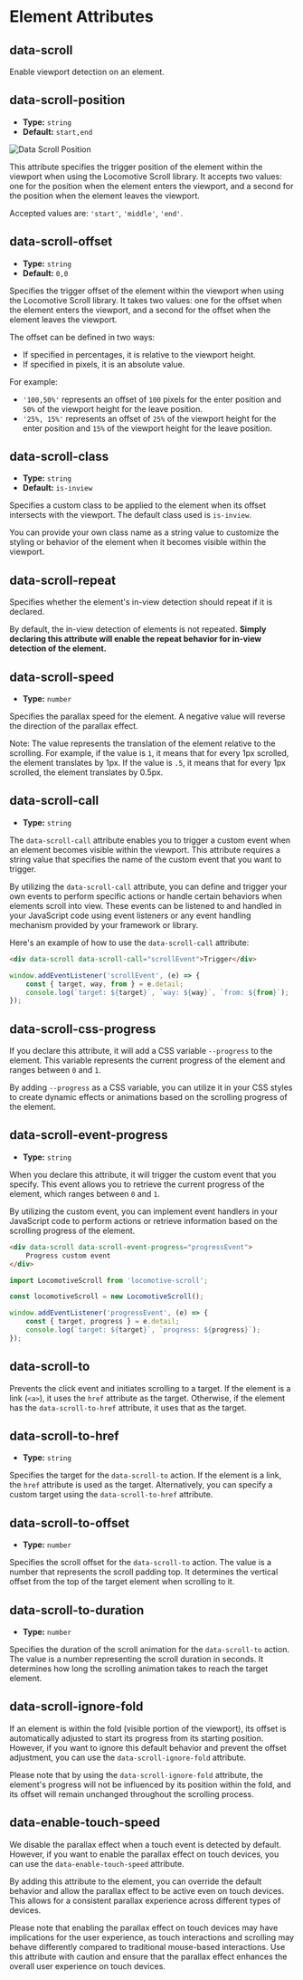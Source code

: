 # Element Attributes

## data-scroll

Enable viewport detection on an element.

## data-scroll-position

-   **Type:** `string`
-   **Default:** `start,end`

![Data Scroll Position](assets/data-scroll-position.jpg)

This attribute specifies the trigger position of the element within the viewport when using the Locomotive Scroll library. It accepts two values: one for the position when the element enters the viewport, and a second for the position when the element leaves the viewport.

Accepted values are: `'start'`, `'middle'`, `'end'`.

## data-scroll-offset

-   **Type:** `string`
-   **Default:** `0,0`

Specifies the trigger offset of the element within the viewport when using the Locomotive Scroll library. It takes two values: one for the offset when the element enters the viewport, and a second for the offset when the element leaves the viewport.

The offset can be defined in two ways:

-   If specified in percentages, it is relative to the viewport height.
-   If specified in pixels, it is an absolute value.

For example:

-   `'100,50%'` represents an offset of `100` pixels for the enter position and `50%` of the viewport height for the leave position.
-   `'25%, 15%'` represents an offset of `25%` of the viewport height for the enter position and `15%` of the viewport height for the leave position.

## data-scroll-class

-   **Type:** `string`
-   **Default:** `is-inview`

Specifies a custom class to be applied to the element when its offset intersects with the viewport. The default class used is `is-inview`.

You can provide your own class name as a string value to customize the styling or behavior of the element when it becomes visible within the viewport.

## data-scroll-repeat

Specifies whether the element's in-view detection should repeat if it is declared.

By default, the in-view detection of elements is not repeated. **Simply declaring this attribute will enable the repeat behavior for in-view detection of the element.**

## data-scroll-speed

-   **Type:** `number`

Specifies the parallax speed for the element. A negative value will reverse the direction of the parallax effect.

Note: The value represents the translation of the element relative to the scrolling. For example, if the value is `1`, it means that for every 1px scrolled, the element translates by 1px. If the value is `.5`, it means that for every 1px scrolled, the element translates by 0.5px.

## data-scroll-call

-   **Type:** `string`

The `data-scroll-call` attribute enables you to trigger a custom event when an element becomes visible within the viewport. This attribute requires a string value that specifies the name of the custom event that you want to trigger.

By utilizing the `data-scroll-call` attribute, you can define and trigger your own events to perform specific actions or handle certain behaviors when elements scroll into view. These events can be listened to and handled in your JavaScript code using event listeners or any event handling mechanism provided by your framework or library.

Here's an example of how to use the `data-scroll-call` attribute:

```html
<div data-scroll data-scroll-call="scrollEvent">Trigger</div>
```

```js
window.addEventListener('scrollEvent', (e) => {
    const { target, way, from } = e.detail;
    console.log(`target: ${target}`, `way: ${way}`, `from: ${from}`);
});
```

## data-scroll-css-progress

If you declare this attribute, it will add a CSS variable `--progress` to the element. This variable represents the current progress of the element and ranges between `0` and `1`.

By adding `--progress` as a CSS variable, you can utilize it in your CSS styles to create dynamic effects or animations based on the scrolling progress of the element.

## data-scroll-event-progress

-   **Type:** `string`

When you declare this attribute, it will trigger the custom event that you specify. This event allows you to retrieve the current progress of the element, which ranges between `0` and `1`.

By utilizing the custom event, you can implement event handlers in your JavaScript code to perform actions or retrieve information based on the scrolling progress of the element.

```html
<div data-scroll data-scroll-event-progress="progressEvent">
    Progress custom event
</div>
```

```js
import LocomotiveScroll from 'locomotive-scroll';

const locomotiveScroll = new LocomotiveScroll();

window.addEventListener('progressEvent', (e) => {
    const { target, progress } = e.detail;
    console.log(`target: ${target}`, `progress: ${progress}`);
});
```

## data-scroll-to

Prevents the click event and initiates scrolling to a target. If the element is a link (`<a>`), it uses the `href` attribute as the target. Otherwise, if the element has the `data-scroll-to-href` attribute, it uses that as the target.

## data-scroll-to-href

-   **Type:** `string`

Specifies the target for the `data-scroll-to` action. If the element is a link, the `href` attribute is used as the target. Alternatively, you can specify a custom target using the `data-scroll-to-href` attribute.

## data-scroll-to-offset

-   **Type:** `number`

Specifies the scroll offset for the `data-scroll-to` action. The value is a number that represents the scroll padding top. It determines the vertical offset from the top of the target element when scrolling to it.

## data-scroll-to-duration

-   **Type:** `number`

Specifies the duration of the scroll animation for the `data-scroll-to` action. The value is a number representing the scroll duration in seconds. It determines how long the scrolling animation takes to reach the target element.

## data-scroll-ignore-fold

If an element is within the fold (visible portion of the viewport), its offset is automatically adjusted to start its progress from its starting position. However, if you want to ignore this default behavior and prevent the offset adjustment, you can use the `data-scroll-ignore-fold` attribute.

Please note that by using the `data-scroll-ignore-fold` attribute, the element's progress will not be influenced by its position within the fold, and its offset will remain unchanged throughout the scrolling process.

## data-enable-touch-speed

We disable the parallax effect when a touch event is detected by default. However, if you want to enable the parallax effect on touch devices, you can use the `data-enable-touch-speed` attribute.

By adding this attribute to the element, you can override the default behavior and allow the parallax effect to be active even on touch devices. This allows for a consistent parallax experience across different types of devices.

Please note that enabling the parallax effect on touch devices may have implications for the user experience, as touch interactions and scrolling may behave differently compared to traditional mouse-based interactions. Use this attribute with caution and ensure that the parallax effect enhances the overall user experience on touch devices.
